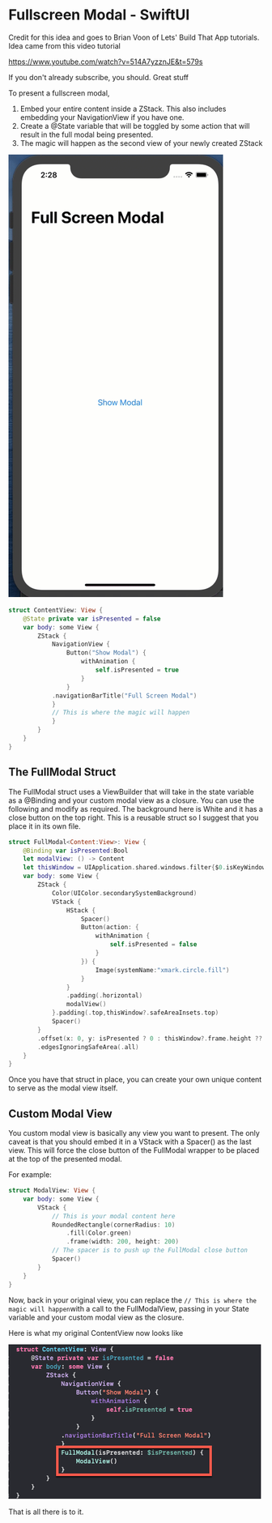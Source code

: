 # Fullscreen Modal - SwiftUI

Credit for this idea and goes to Brian Voon of Lets' Build That App tutorials.  Idea came from this video tutorial

https://www.youtube.com/watch?v=514A7yzznJE&t=579s

If you don't already subscribe, you should.  Great stuff

To present a fullscreen modal, 

1. Embed your entire content inside a ZStack.  This also includes embedding your NavigationView if you have one.
2. Create a @State variable that will be toggled by some action that will result in the full modal being presented.
3.   The magic will happen as the second view of your newly created ZStack

![FullModal](ReadMeImages/FullModal.gif)

```swift
struct ContentView: View {
    @State private var isPresented = false
    var body: some View {
        ZStack {
            NavigationView {
                Button("Show Modal") {
                    withAnimation {
                        self.isPresented = true
                    }
                }
            .navigationBarTitle("Full Screen Modal")
            }
            // This is where the magic will happen
            }
        }
    }
}
```



## The FullModal Struct

The FullModal struct uses a ViewBuilder that will take in the state variable as a @Binding and your custom modal view as a closure.  You can use the following and modify as required.  The background here is White and it has a close button on the top right.  This is a reusable struct so I suggest that you place it in its own file.

```swift
struct FullModal<Content:View>: View {
    @Binding var isPresented:Bool
    let modalView: () -> Content
    let thisWindow = UIApplication.shared.windows.filter{$0.isKeyWindow}.first
    var body: some View {
        ZStack {
            Color(UIColor.secondarySystemBackground)
            VStack {
                HStack {
                    Spacer()
                    Button(action: {
                        withAnimation {
                            self.isPresented = false
                        }
                    }) {
                        Image(systemName:"xmark.circle.fill")
                    }
                }
                .padding(.horizontal)
                modalView()
            }.padding(.top,thisWindow?.safeAreaInsets.top)
            Spacer()
        }
        .offset(x: 0, y: isPresented ? 0 : thisWindow?.frame.height ?? 0)
        .edgesIgnoringSafeArea(.all)
    }
}

```

Once you have that struct in place, you can create your own unique content to serve as the modal view itself.

## Custom Modal View

You custom modal view is basically any view you want to present.  The only caveat is that you should embed it in a VStack with a Spacer() as the last view.  This will force the close button of the FullModal wrapper to be placed at the top of the presented modal.

For example:

```swift
struct ModalView: View {
    var body: some View {
        VStack {
            // This is your modal content here
            RoundedRectangle(cornerRadius: 10)
                .fill(Color.green)
                .frame(width: 200, height: 200)
            // The spacer is to push up the FullModal close button
            Spacer()
        }
    }
}
```

Now, back in your original view, you can replace the `// This is where the magic will happen`with a call to the FullModalView, passing in your State variable and your custom modal view as the closure.

Here is what my original ContentView now looks like

![CodeSnippet](ReadMeImages/CodeSnippet.png)

That is all there is to it.
